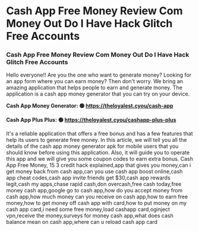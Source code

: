 # Cash App Free Money Review Com Money Out Do I Have Hack Glitch Free Accounts

### Cash App Free Money Review Com Money Out Do I Have Hack Glitch Free Accounts

Hello everyone!! Are you the one who want to generate money? Looking for an app form where you can earn money? Then don't worry. We bring an amazing application that helps people to earn and generate money. The application is a cash app money generator that you can try on your device.

<strong>Cash App Money Generator: 🟢 https://theloyalest.cyou/cash-app</strong>

<strong>Cash App Plus Plus: 🟢 https://theloyalest.cyou/cashapp-plus-plus</strong>

It's a reliable application that offers a free bonus and has a few features that help its users to generate free money. In this article, we will tell you all the details of the cash app money generator apk for mobile users that you should know before using this application. Also, it will guide you to operate this app and we will give you some coupon codes to earn extra bonus. Cash App Free Money, 15 3 credit hack explained,app that gives you money,can i get money back from cash app,can you use cash app boost online,cash app cheat codes,cash app invite friends get $30,cash app rewards legit,cash my apps,chase rapid cash,don overcash,free cash today,free money cash app,google go to cash app,how do you accept money from cash app,how much money can you receive on cash app,how to earn free money,how to get money off cash app with card,how to put money on my cash app card,i need some free money,load cashapp card,oginject vpn,receive the money,surveys for money cash app,what does cash balance mean on cash app,where can u reload cash app card

